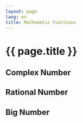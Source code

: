 ```yaml
---
layout: page
lang: en
title: Mathematic Functions
---
```


# {{ page.title }}

## Complex Number



## Rational Number



## Big Number

